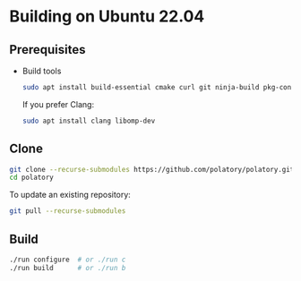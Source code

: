 # Building on Ubuntu 22.04

## Prerequisites

- Build tools

  ```bash
  sudo apt install build-essential cmake curl git ninja-build pkg-config unzip
  ```

  If you prefer Clang:

  ```bash
  sudo apt install clang libomp-dev
  ```

## Clone

```bash
git clone --recurse-submodules https://github.com/polatory/polatory.git
cd polatory
```

To update an existing repository:

```bash
git pull --recurse-submodules
```

## Build

```bash
./run configure  # or ./run c
./run build      # or ./run b
```
